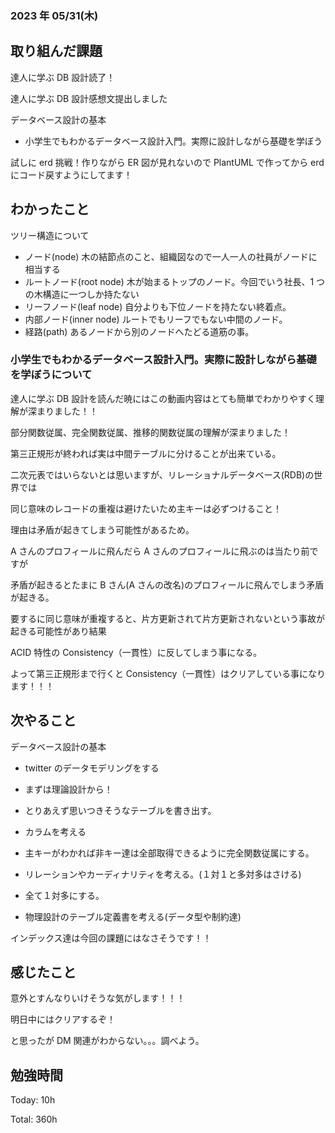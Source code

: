 ### 2023 年 05/31(木)

## 取り組んだ課題

達人に学ぶ DB 設計読了！

達人に学ぶ DB 設計感想文提出しました

データベース設計の基本

- 小学生でもわかるデータベース設計入門。実際に設計しながら基礎を学ぼう

試しに erd 挑戦！作りながら ER 図が見れないので PlantUML で作ってから erd にコード戻すようにしてます！

## わかったこと

ツリー構造について

- ノード(node)
  木の結節点のこと、組織図なので一人一人の社員がノードに相当する
- ルートノード(root node)
  木が始まるトップのノード。今回でいう社長、1 つの木構造に一つしか持たない
- リーフノード(leaf node)
  自分よりも下位ノードを持たない終着点。
- 内部ノード(inner node)
  ルートでもリーフでもない中間のノード。
- 経路(path)
  あるノードから別のノードへたどる道筋の事。

### 小学生でもわかるデータベース設計入門。実際に設計しながら基礎を学ぼうについて

達人に学ぶ DB 設計を読んだ暁にはこの動画内容はとても簡単でわかりやすく理解が深まりました！！

部分関数従属、完全関数従属、推移的関数従属の理解が深まりました！

第三正規形が終われば実は中間テーブルに分けることが出来ている。

二次元表ではいらないとは思いますが、リレーショナルデータベース(RDB)の世界では

同じ意味のレコードの重複は避けたいため主キーは必ずつけること！

理由は矛盾が起きてしまう可能性があるため。

A さんのプロフィールに飛んだら A さんのプロフィールに飛ぶのは当たり前ですが

矛盾が起きるとたまに B さん(A さんの改名)のプロフィールに飛んでしまう矛盾が起きる。

要するに同じ意味が重複すると、片方更新されて片方更新されないという事故が起きる可能性があり結果

ACID 特性の Consistency（一貫性）に反してしまう事になる。

よって第三正規形まで行くと Consistency（一貫性）はクリアしている事になります！！！

## 次やること

データベース設計の基本

- twitter のデータモデリングをする

- まずは理論設計から！

- とりあえず思いつきそうなテーブルを書き出す。

- カラムを考える

- 主キーがわかれば非キー達は全部取得できるように完全関数従属にする。

- リレーションやカーディナリティを考える。(１対１と多対多はさける)

- 全て１対多にする。

- 物理設計のテーブル定義書を考える(データ型や制約達)

インデックス達は今回の課題にはなさそうです！！

## 感じたこと

意外とすんなりいけそうな気がします！！！

明日中にはクリアするぞ！

と思ったが DM 関連がわからない。。。調べよう。

## 勉強時間

Today: 10h

Total: 360h
